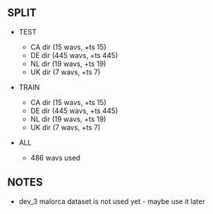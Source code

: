 ## SPLIT
- TEST
    - CA dir (15 wavs, +ts 15)
    - DE dir (445 wavs, +ts 445)
    - NL dir (19 wavs, +ts 19)
    - UK dir (7 wavs, +ts 7)
- TRAIN
    - CA dir (15 wavs, +ts 15)
    - DE dir (445 wavs, +ts 445)
    - NL dir (19 wavs, +ts 19)
    - UK dir (7 wavs, +ts 7)

- ALL 
    - 486 wavs used


## NOTES
-   dev_3 malorca dataset is not used yet - maybe use it later
